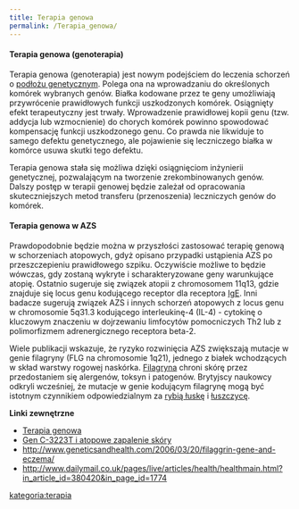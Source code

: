 ```yaml
---
title: Terapia genowa
permalink: /Terapia_genowa/
---
```


#### Terapia genowa (genoterapia)

Terapia genowa (genoterapia) jest nowym podejściem do leczenia schorzeń o [podłożu genetycznym](/atopedia/Obciążenie_genetyczne "wikilink"). Polega ona na wprowadzaniu do określonych komórek wybranych genów. Białka kodowane przez te geny umożliwiają przywrócenie prawidłowych funkcji uszkodzonych komórek. Osiągnięty efekt terapeutyczny jest trwały. Wprowadzenie prawidłowej kopii genu (tzw. addycja lub wzmocnienie) do chorych komórek powinno spowodować kompensację funkcji uszkodzonego genu. Co prawda nie likwiduje to samego defektu genetycznego, ale pojawienie się leczniczego białka w komórce usuwa skutki tego defektu.

Terapia genowa stała się możliwa dzięki osiągnięciom inżynierii genetycznej, pozwalającym na tworzenie zrekombinowanych genów. Dalszy postęp w terapii genowej będzie zależał od opracowania skuteczniejszych metod transferu (przenoszenia) leczniczych genów do komórek.

#### Terapia genowa w AZS

Prawdopodobnie będzie można w przyszłości zastosować terapię genową w schorzeniach atopowych, gdyż opisano przypadki ustąpienia AZS po przeszczepieniu prawidłowego szpiku. Oczywiście możliwe to będzie wówczas, gdy zostaną wykryte i scharakteryzowane geny warunkujące atopię. Ostatnio sugeruje się związek atopii z chromosomem 11q13, gdzie znajduje się locus genu kodującego receptor dla receptora [IgE](/atopedia/IgE "wikilink"). Inni badacze sugerują związek AZS i innych schorzeń atopowych z locus genu w chromosomie 5q31.3 kodującego interleukinę-4 (IL-4) - cytokinę o kluczowym znaczeniu w dojrzewaniu limfocytów pomocniczych Th2 lub z polimorfizmem adrenergicznego receptora beta-2.

Wiele publikacji wskazuje, że ryzyko rozwinięcia AZS zwiększają mutacje w genie filagryny (FLG na chromosomie 1q21), jednego z białek wchodzących w skład warstwy rogowej naskórka. [Filagryna](/atopedia/Filagryna "wikilink") chroni skórę przez przedostaniem się alergenów, toksyn i patogenów. Brytyjscy naukowcy odkryli wcześniej, że mutacje w genie kodującym filagrynę mogą być istotnym czynnikiem odpowiedzialnym za [rybią łuskę](/atopedia/Rybia_łuska "wikilink") i [łuszczycę](/atopedia/Łuszczyca "wikilink").

**Linki zewnętrzne**

-   [Terapia genowa](http://pl.wikipedia.org/wiki/Terapia_genowa)
-   [Gen C-3223T i atopowe zapalenie skóry](http://blog.atopowe.pl/2008/01/30/gen-c-3223t-i-atopowe-zapalenie-skory/)
-   <http://www.geneticsandhealth.com/2006/03/20/filaggrin-gene-and-eczema/>
-   <http://www.dailymail.co.uk/pages/live/articles/health/healthmain.html?in_article_id=380420&in_page_id=1774>

[kategoria:terapia](/atopedia/kategoria:terapia "wikilink")